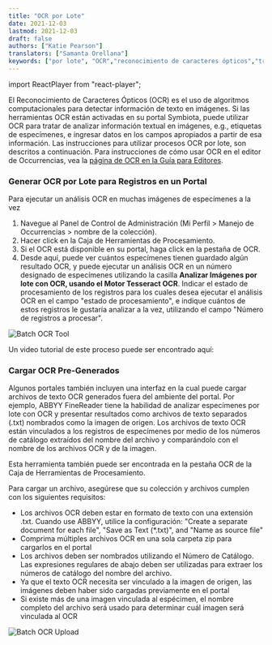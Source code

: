 ```yaml
---
title: "OCR por Lote"
date: 2021-12-03
lastmod: 2021-12-03
draft: false
authors: ["Katie Pearson"]
translators: ["Samanta Orellana"]
keywords: ["por lote", "OCR","reconocimiento de caracteres ópticos","transcripción automática"]
---
```


import ReactPlayer from "react-player";

El Reconocimiento de Caracteres Ópticos (OCR) es el uso de algoritmos computacionales para detectar información de texto en imágenes. Si las herramientas OCR están activadas en su portal Symbiota, puede utilizar OCR para tratar de analizar información textual en imágenes, e.g., etiquetas de especímenes, e ingresar datos en los campos apropiados a partir de esa información. Las instrucciones para utilizar procesos OCR por lote, son descritos a continuación. Para instrucciones de cómo usar OCR en el editor de Occurrencias, vea la [página de OCR en la Guía para Editores](https://biokic.github.io/symbiota-docs/es/editor/edit/ocr/).

### Generar OCR por Lote para Registros en un Portal
Para ejecutar un análisis OCR en muchas imágenes de especímenes a la vez

1. Navegue al Panel de Control de Administración (Mi Perfil > Manejo de Occurrencias > nombre de la colección).
2. Hacer click en la Caja de Herramientas de Procesamiento.
3. Si el OCR está disponible en su portal, haga click en la pestaña de OCR.
4. Desde aquí, puede ver cuántos especímenes tienen guardado algún resultado OCR, y puede ejecutar un análisis OCR en un número designado de especímenes utilizando la casilla **Analizar Imágenes por lote con OCR, usando el Motor Tesseract OCR**. Indicar el estado de procesamiento de los registros para los cuales desea ejecutar el análisis OCR en el campo "estado de procesamiento", e indique cuántos de estos registros le gustaría analizar a la vez, utilizando el campo "Número de registros a procesar".

![Batch OCR Tool](/img/batchocr1.PNG)

Un video tutorial de este proceso puede ser encontrado aquí:

<ReactPlayer
  playing={false}
  controls
  url="https://www.youtube.com/watch?v=VUMVb3-R8mw"
/>

### Cargar OCR Pre-Generados

Algunos portales también incluyen una interfaz en la cual puede cargar archivos de texto OCR generados fuera del ambiente del portal. Por ejemplo, ABBYY FineReader tiene la habilidad de analizar especímenes por lote con OCR y presentar resultados como archivos de texto separados (.txt) nombrados como la imagen de origen. Los archivos de texto OCR están vinculados a los registros de especímenes por medio de los números de catálogo extraídos del nombre del archivo y comparándolo con el nombre de los archivos OCR y de la imagen.

Esta herramienta también puede ser encontrada en la pestaña OCR de la Caja de Herramientas de Procesamiento.

Para cargar un archivo, asegúrese que su colección y archivos cumplen con los siguientes requisitos:
* Los archivos OCR deben estar en formato de texto con una extensión .txt. Cuando use ABBYY, utilice la configuración: "Create a separate document for each file", "Save as Text (\*.txt)", and "Name as source file"
* Comprima múltiples archivos OCR en una sola carpeta zip para cargarlos en el portal
* Los archivos deben ser nombrados utilizando el Número de Catálogo. Las expresiones regulares de abajo deben ser utilizadas para extraer los números de catálogo del nombre del archivo.
* Ya que el texto OCR necesita ser vinculado a la imagen de origen, las imágenes deben haber sido cargadas previamente en el portal
* Si existe más de una imagen vinculada al espécimen, el nombre completo del archivo será usado para determinar cuál imagen será vinculada al OCR

![Batch OCR Upload](/img/batchocr2.PNG)
